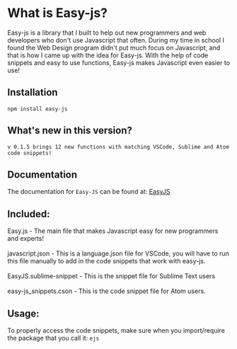# What is Easy-js?

Easy-js is a library that I built to help out new programmers and web developers who don't use Javascript that often. During my time
in school I found the Web Design program didn't put much focus on Javascript, and that is how I came up with the idea for Easy-js. With the help of 
code snippets and easy to use functions, Easy-js makes Javascript even easier to use!<br/> 

## Installation

`npm install easy-js`

## What's new in this version?
`v 0.1.5 brings 12 new functions with matching VSCode, Sublime and Atom code snippets!`


## Documentation
The documentation for `Easy-JS` can be found at: [EasyJS](http://www.easyjs.org)

## Included:

Easy.js - The main file that makes Javascript easy for new programmers and experts! <br/><br/>
javascript.json - This is a language.json file for VSCode, you will have to run this file manually to add in the code snippets that work with easy-js.<br/><br/>
EasyJS.sublime-snippet - This is the snippet file for Sublime Text users<br/><br/>
easy-js_snippets.cson - This is the code snippet file for Atom users.

## Usage:

To properly access the code snippets, make sure when you import/require the package that you call it: `ejs`
